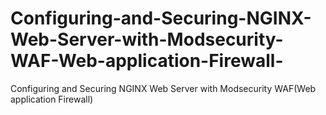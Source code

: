 # Configuring-and-Securing-NGINX-Web-Server-with-Modsecurity-WAF-Web-application-Firewall-
Configuring and Securing NGINX Web Server with Modsecurity WAF(Web application Firewall)
